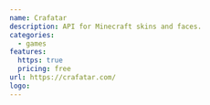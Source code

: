 ```yaml
---
name: Crafatar
description: API for Minecraft skins and faces.
categories:
  - games
features:
  https: true
  pricing: free
url: https://crafatar.com/
logo:
---
```

